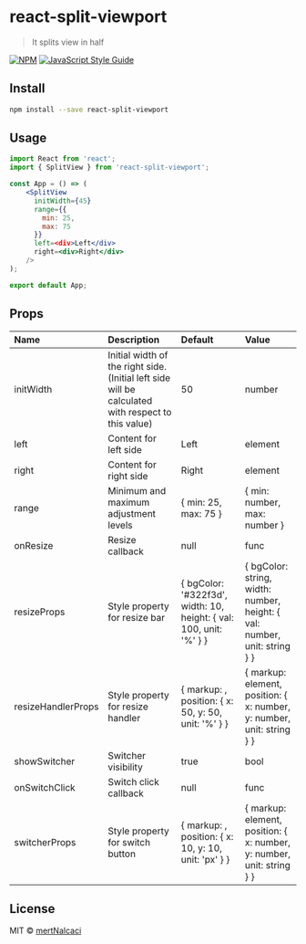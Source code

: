 # react-split-viewport

> It splits view in half

[![NPM](https://img.shields.io/npm/v/react-split-viewport.svg)](https://www.npmjs.com/package/react-split-viewport) [![JavaScript Style Guide](https://img.shields.io/badge/code_style-standard-brightgreen.svg)](https://standardjs.com)

## Install

```bash
npm install --save react-split-viewport
```

## Usage

```jsx
import React from 'react';
import { SplitView } from 'react-split-viewport';

const App = () => (
	<SplitView
  	  initWidth={45}
      range={{
        min: 25,
        max: 75
      }}
      left=<div>Left</div>
      right=<div>Right</div>
  	/>
);

export default App;
```

## Props

| Name                                         | Description         |Default | Value            |
|:--------------------------------------------------|:----------------------------------|:-----|:--------|
| initWidth                          | Initial width of the right side.(Initial left side will be calculated with respect to this value)                    | 50   | number    |
| left                          | Content for left side                    | <div>Left</div>   | element   |
| right                          | Content for right side                    | <div>Right</div>   | element   |
| range                          | Minimum and maximum adjustment levels                    | { min: 25, max: 75 }   | { min: number, max: number }    |
| onResize                          | Resize callback                    | null   | func   |
| resizeProps                          | Style property for resize bar                    | { bgColor: '#322f3d', width: 10, height: { val: 100, unit: '%' } }   | { bgColor: string, width: number, height: { val: number, unit: string } }   |
| resizeHandlerProps                          | Style property for resize handler                    | { markup: <DefaultResizeHandler />, position: { x: 50, y: 50, unit: '%' } }   | { markup: element, position: { x: number, y: number, unit: string } }   |
| showSwitcher                          | Switcher visibility                    | true   | bool   |
| onSwitchClick                          | Switch click callback                    | null   | func   |
| switcherProps                          | Style property for switch button                    | { markup: <DefaultButton />, position: { x: 10, y: 10, unit: 'px' } }   | { markup: element, position: { x: number, y: number, unit: string } }   |

## License

MIT © [mertNalcaci](https://github.com/mertNalcaci)
